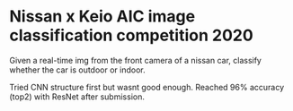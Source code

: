 # Nissan x Keio AIC image classification competition 2020

Given a real-time img from the front camera of a nissan car, classify whether the car is outdoor or indoor.

Tried CNN structure first but wasnt good enough. Reached 96% accuracy (top2) with ResNet after submission.
